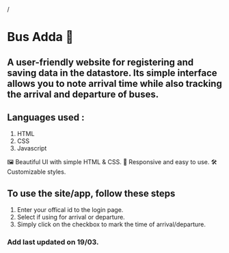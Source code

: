 <!DOCTYPE html>
<html lang="en">/
<head>
    <meta charset="UTF-8">
    <meta name="viewport" content="width=device-width, initial-scale=1.0">
    
</head>
<body>
    <h1>Bus Adda 🚏</h1>
   <h2>A user-friendly website for registering and saving data in the datastore.  Its simple interface allows you to note arrival time while also tracking the arrival and departure of buses.</h2>
<h2>Languages used : </h2>
<ol>
<li>HTML</li>
<li> CSS</li>
<li>Javascript</li>

</ol>
🖼️ Beautiful UI with simple HTML & CSS.
🚀 Responsive and easy to use.
🛠️ Customizable styles.

<h2>To use the site/app, follow these steps</h2> 
<ol>
<li>Enter your offical id to the login page.</li>
<li>Select if using for arrival or departure.</li>
<li>Simply click on the checkbox to mark the time of arrival/departure. </li>
</ol>

<h3>Add last updated on 19/03.</h3>

</body>
</html>
<!-- <style>
        body {
            font-family: Arial, sans-serif;
            background-color: #f4f4f4;
            text-align: center;
            padding: 20px;
        }
        h1 {
            color: #3498db;
        }
        </style> -->

